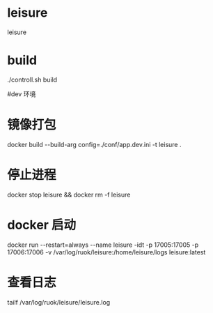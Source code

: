 # leisure
leisure

# build
./controll.sh build

#dev 环境
# 镜像打包
docker build --build-arg config=./conf/app.dev.ini -t leisure .

# 停止进程
docker stop  leisure && docker rm -f leisure

# docker 启动
docker run --restart=always --name leisure  -idt -p 17005:17005 -p 17006:17006 -v /var/log/ruok/leisure:/home/leisure/logs  leisure:latest 

# 查看日志
tailf /var/log/ruok/leisure/leisure.log